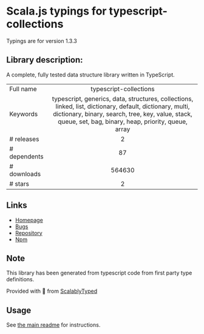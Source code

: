 
# Scala.js typings for typescript-collections

Typings are for version 1.3.3

## Library description:
A complete, fully tested data structure library written in TypeScript.

|                    |                 |
| ------------------ | :-------------: |
| Full name          | typescript-collections |
| Keywords           | typescript, generics, data, structures, collections, linked, list, dictionary, default, dictionary, multi, dictionary, binary, search, tree, key, value, stack, queue, set, bag, binary, heap, priority, queue, array |
| # releases         | 2 |
| # dependents       | 87 |
| # downloads        | 564630 |
| # stars            | 2 |

## Links
- [Homepage](https://github.com/basarat/typescript-collections)
- [Bugs](https://github.com/basarat/typescript-collections/issues)
- [Repository](https://github.com/basarat/typescript-collections)
- [Npm](https://www.npmjs.com/package/typescript-collections)
    


## Note
This library has been generated from typescript code from first party type definitions.

Provided with :purple_heart: from [ScalablyTyped](https://github.com/oyvindberg/ScalablyTyped)

## Usage
See [the main readme](../../readme.md) for instructions.


